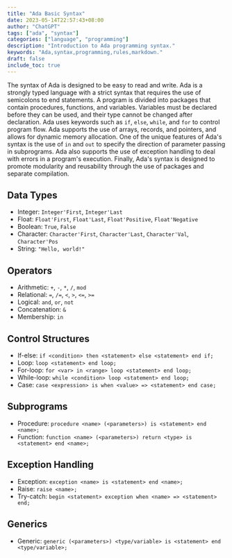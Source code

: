 ```yaml
---
title: "Ada Basic Syntax"
date: 2023-05-14T22:57:43+08:00
author: "ChatGPT"
tags: ["ada", "syntax"]
categories: ["language", "programming"]
description: "Introduction to Ada programming syntax."
keywords: "Ada,syntax,programming,rules,markdown."
draft: false
include_toc: true
---
```


The syntax of Ada is designed to be easy to read and write. Ada is a strongly typed language with a strict syntax that requires the use of semicolons to end statements. A program is divided into packages that contain procedures, functions, and variables. Variables must be declared before they can be used, and their type cannot be changed after declaration. Ada uses keywords such as `if`, `else`, `while`, and `for` to control program flow. Ada supports the use of arrays, records, and pointers, and allows for dynamic memory allocation. One of the unique features of Ada's syntax is the use of `in` and `out` to specify the direction of parameter passing in subprograms. Ada also supports the use of exception handling to deal with errors in a program's execution. Finally, Ada's syntax is designed to promote modularity and reusability through the use of packages and separate compilation.

## Data Types
- Integer: `Integer'First`, `Integer'Last`
- Float: `Float'First`, `Float'Last`, `Float'Positive`, `Float'Negative`
- Boolean: `True`, `False`
- Character: `Character'First`, `Character'Last`, `Character'Val`, `Character'Pos`
- String: `"Hello, world!"`

## Operators
- Arithmetic: `+`, `-`, `*`, `/`, `mod`
- Relational: `=`, `/=`, `<`, `>`, `<=`, `>=`
- Logical: `and`, `or`, `not`
- Concatenation: `&`
- Membership: `in`

## Control Structures
- If-else: `if <condition> then <statement> else <statement> end if;`
- Loop: `loop <statement> end loop;`
- For-loop: `for <var> in <range> loop <statement> end loop;`
- While-loop: `while <condition> loop <statement> end loop;`
- Case: `case <expression> is when <value> => <statement> end case;`

## Subprograms
- Procedure: `procedure <name> (<parameters>) is <statement> end <name>;`
- Function: `function <name> (<parameters>) return <type> is <statement> end <name>;`

## Exception Handling
- Exception: `exception <name> is <statement> end <name>;`
- Raise: `raise <name>;`
- Try-catch: `begin <statement> exception when <name> => <statement> end;`

## Generics
- Generic: `generic (<parameters>) <type/variable> is <statement> end <type/variable>;`